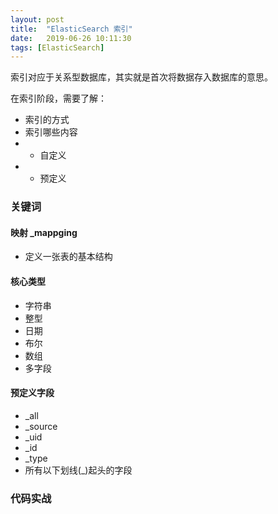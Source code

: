 ```yaml
---
layout: post
title:  "ElasticSearch 索引"
date:   2019-06-26 10:11:30
tags: [ElasticSearch]
---
```


索引对应于关系型数据库，其实就是首次将数据存入数据库的意思。

在索引阶段，需要了解：
+ 索引的方式
+ 索引哪些内容
+ + 自定义
+ + 预定义

### 关键词
#### 映射 _mappging
+ 定义一张表的基本结构
#### 核心类型
+ 字符串
+ 整型
+ 日期
+ 布尔
+ 数组
+ 多字段


#### 预定义字段
+ _all
+ _source
+ _uid
+ _id
+ _type
+ 所有以下划线(_)起头的字段

### 代码实战
